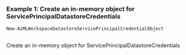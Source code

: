 ### Example 1: Create an in-memory object for ServicePrincipalDatastoreCredentials
```powershell
New-AzMLWorkspaceDatastoreServicePrincipalCredentialObject
```

```output
```

Create an in-memory object for ServicePrincipalDatastoreCredentials